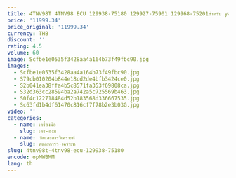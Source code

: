 ```yaml
---
title: 4TNV98T 4TNV98 ECU 129938-75180 129927-75901 129968-75201สำหรับ yanmar
price: '11999.34'
price_original: '11999.34'
currency: THB
discount: ''
rating: 4.5
volume: 60
image: Scfbe1e0535f3428aa4a164b73f49fbc90.jpg
images:
  - Scfbe1e0535f3428aa4a164b73f49fbc90.jpg
  - S79cb010204b844e18cd2de4bfb3424ce0.jpg
  - S2b041ea38ffa4b5c8571fa353f69808ca.jpg
  - S32d363cc28594ba2a742a5c725569b463.jpg
  - S0f4c122718484d52b183568d336667535.jpg
  - Sc63fd1b4df61470c816cf7f78b2e3b03G.jpg
video: ''
categories:
  - name: เครื่องมือ
    slug: เคร-องม
  - name: วัดและการวิเคราะห์
    slug: ดและการว-เคราะห
slug: 4tnv98t-4tnv98-ecu-129938-75180
encode: opMWBMM
lang: th
---
```

  